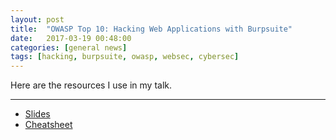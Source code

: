 ```yaml
---
layout: post
title:  "OWASP Top 10: Hacking Web Applications with Burpsuite"
date:   2017-03-19 00:48:00
categories: [general news]
tags: [hacking, burpsuite, owasp, websec, cybersec]
---
```

Here are the resources I use in my talk.

---------------

* [Slides](https://github.com/chadfurman/chadfurman.github.io/raw/master/owasp_slides.pdf)
* [Cheatsheet](https://raw.githubusercontent.com/chadfurman/chadfurman.github.io/master/mutillidae_cheatsheet.txt)
